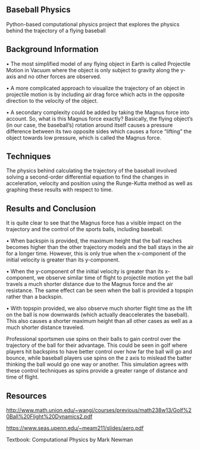 ## Baseball Physics
Python-based computational physics project that explores the physics behind the trajectory of a flying baseball

## Background Information

• The most simplified model of any flying object in Earth is called Projectile Motion in Vacuum where the object is only subject to gravity along the y-axis and no other forces are observed.

• A more complicated approach to visualize the trajectory of an object in projectile motion is by including air drag force which acts in the opposite direction to the velocity of the object.

• A secondary complexity could be added by taking the Magnus force into account. So, what is this Magnus force exactly? Basically, the flying object’s (in our case, the baseball’s) rotation around itself causes a pressure difference between its two opposite sides which causes a force “lifting” the object towards low pressure, which is called the Magnus force.

## Techniques

The physics behind calculating the trajectory of the baseball involved solving a second-order differential equation to find the changes in acceleration, velocity and position using the Runge-Kutta method as well as graphing these results with respect to time.

## Results and Conclusion

It is quite clear to see that the Magnus force has a visible impact on the trajectory and the control of the sports balls, including baseball.

• When backspin is provided, the maximum height that the ball reaches becomes higher than the other trajectory models and the ball stays in the air for a longer time. However, this is only true when the x-component of the initial velocity is greater than its y-component.

• When the y-component of the initial velocity is greater than its x-component, we observe similar time of flight to projectile motion yet the ball travels a much shorter distance due to the Magnus force and the air resistance. The same effect can be seen when the ball is provided a topspin rather than a backspin.

• With topspin provided, we also observe much shorter flight time as the lift on the ball is now downwards (which actually deaccelerates the baseball). This also causes a shorter maximum height than all other cases as well as a much shorter distance traveled.

Professional sportsmen use spins on their balls to gain control over the trajectory of the ball for their advantage. This could be seen in golf where players hit backspins to have better control over how far the ball will go and bounce, while baseball players use spins on the z axis to mislead the batter thinking the ball would go one way or another. This simulation agrees with these control techniques as spins provide a greater range of distance and time of flight.

## Resources

http://www.math.union.edu/~wangj/courses/previous/math238w13/Golf%20Ball%20Flight%20Dynamics2.pdf

https://www.seas.upenn.edu/~meam211/slides/aero.pdf

Textbook: Computational Physics by Mark Newman
